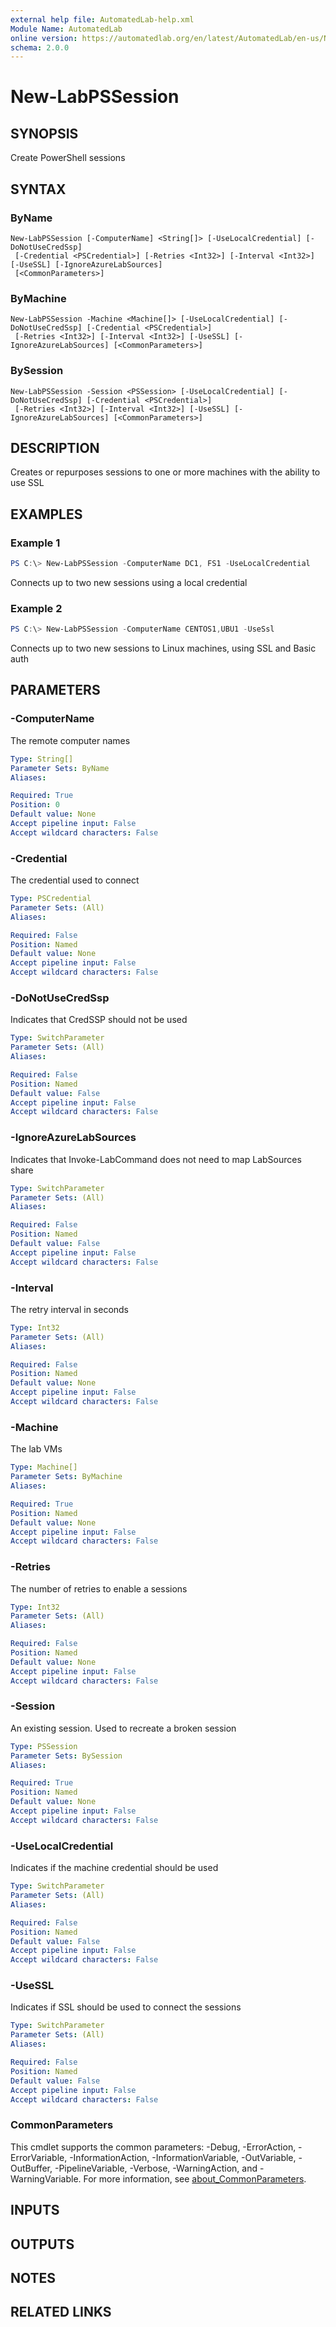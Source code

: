 ```yaml
---
external help file: AutomatedLab-help.xml
Module Name: AutomatedLab
online version: https://automatedlab.org/en/latest/AutomatedLab/en-us/New-LabPSSession
schema: 2.0.0
---
```


# New-LabPSSession

## SYNOPSIS
Create PowerShell sessions

## SYNTAX

### ByName
```
New-LabPSSession [-ComputerName] <String[]> [-UseLocalCredential] [-DoNotUseCredSsp]
 [-Credential <PSCredential>] [-Retries <Int32>] [-Interval <Int32>] [-UseSSL] [-IgnoreAzureLabSources]
 [<CommonParameters>]
```

### ByMachine
```
New-LabPSSession -Machine <Machine[]> [-UseLocalCredential] [-DoNotUseCredSsp] [-Credential <PSCredential>]
 [-Retries <Int32>] [-Interval <Int32>] [-UseSSL] [-IgnoreAzureLabSources] [<CommonParameters>]
```

### BySession
```
New-LabPSSession -Session <PSSession> [-UseLocalCredential] [-DoNotUseCredSsp] [-Credential <PSCredential>]
 [-Retries <Int32>] [-Interval <Int32>] [-UseSSL] [-IgnoreAzureLabSources] [<CommonParameters>]
```

## DESCRIPTION
Creates or repurposes sessions to one or more machines with the ability to use SSL

## EXAMPLES

### Example 1
```powershell
PS C:\> New-LabPSSession -ComputerName DC1, FS1 -UseLocalCredential
```

Connects up to two new sessions using a local credential

### Example 2
```powershell
PS C:\> New-LabPSSession -ComputerName CENTOS1,UBU1 -UseSsl
```

Connects up to two new sessions to Linux machines, using SSL and Basic auth

## PARAMETERS

### -ComputerName
The remote computer names

```yaml
Type: String[]
Parameter Sets: ByName
Aliases:

Required: True
Position: 0
Default value: None
Accept pipeline input: False
Accept wildcard characters: False
```

### -Credential
The credential used to connect

```yaml
Type: PSCredential
Parameter Sets: (All)
Aliases:

Required: False
Position: Named
Default value: None
Accept pipeline input: False
Accept wildcard characters: False
```

### -DoNotUseCredSsp
Indicates that CredSSP should not be used

```yaml
Type: SwitchParameter
Parameter Sets: (All)
Aliases:

Required: False
Position: Named
Default value: False
Accept pipeline input: False
Accept wildcard characters: False
```

### -IgnoreAzureLabSources
Indicates that Invoke-LabCommand does not need to map LabSources share

```yaml
Type: SwitchParameter
Parameter Sets: (All)
Aliases:

Required: False
Position: Named
Default value: False
Accept pipeline input: False
Accept wildcard characters: False
```

### -Interval
The retry interval in seconds

```yaml
Type: Int32
Parameter Sets: (All)
Aliases:

Required: False
Position: Named
Default value: None
Accept pipeline input: False
Accept wildcard characters: False
```

### -Machine
The lab VMs

```yaml
Type: Machine[]
Parameter Sets: ByMachine
Aliases:

Required: True
Position: Named
Default value: None
Accept pipeline input: False
Accept wildcard characters: False
```

### -Retries
The number of retries to enable a sessions

```yaml
Type: Int32
Parameter Sets: (All)
Aliases:

Required: False
Position: Named
Default value: None
Accept pipeline input: False
Accept wildcard characters: False
```

### -Session
An existing session.
Used to recreate a broken session

```yaml
Type: PSSession
Parameter Sets: BySession
Aliases:

Required: True
Position: Named
Default value: None
Accept pipeline input: False
Accept wildcard characters: False
```

### -UseLocalCredential
Indicates if the machine credential should be used

```yaml
Type: SwitchParameter
Parameter Sets: (All)
Aliases:

Required: False
Position: Named
Default value: False
Accept pipeline input: False
Accept wildcard characters: False
```

### -UseSSL
Indicates if SSL should be used to connect the sessions

```yaml
Type: SwitchParameter
Parameter Sets: (All)
Aliases:

Required: False
Position: Named
Default value: False
Accept pipeline input: False
Accept wildcard characters: False
```

### CommonParameters
This cmdlet supports the common parameters: -Debug, -ErrorAction, -ErrorVariable, -InformationAction, -InformationVariable, -OutVariable, -OutBuffer, -PipelineVariable, -Verbose, -WarningAction, and -WarningVariable. For more information, see [about_CommonParameters](http://go.microsoft.com/fwlink/?LinkID=113216).

## INPUTS

## OUTPUTS

## NOTES

## RELATED LINKS


